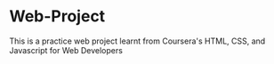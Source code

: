 # Web-Project
This is a practice web project learnt from Coursera's HTML, CSS, and Javascript for Web Developers

